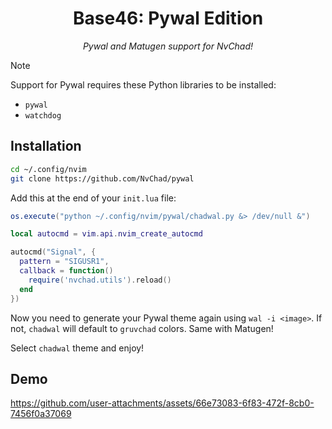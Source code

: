 <h1 align="center">Base46: Pywal Edition</h1>

<p align="center"><i>Pywal and Matugen support for NvChad!</i></p>

> [!NOTE]
> Support for Pywal requires these Python libraries to be installed:
> - `pywal`
> - `watchdog`

## Installation
```bash
cd ~/.config/nvim
git clone https://github.com/NvChad/pywal
```
Add this at the end of your `init.lua` file:
```lua
os.execute("python ~/.config/nvim/pywal/chadwal.py &> /dev/null &")

local autocmd = vim.api.nvim_create_autocmd

autocmd("Signal", {
  pattern = "SIGUSR1",
  callback = function()
    require('nvchad.utils').reload()
  end
})
```
Now you need to generate your Pywal theme again using `wal -i <image>`. If not, `chadwal` will default to `gruvchad` colors. Same with Matugen!

Select `chadwal` theme and enjoy!
## Demo
https://github.com/user-attachments/assets/66e73083-6f83-472f-8cb0-7456f0a37069
